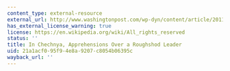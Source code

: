 ```yaml
---
content_type: external-resource
external_url: http://www.washingtonpost.com/wp-dyn/content/article/2011/03/20/AR2011032003368.html
has_external_license_warning: true
license: https://en.wikipedia.org/wiki/All_rights_reserved
status: ''
title: In Chechnya, Apprehensions Over a Roughshod Leader
uid: 21a1acf0-95f9-4e8a-9207-c8054b06395c
wayback_url: ''
---
```

